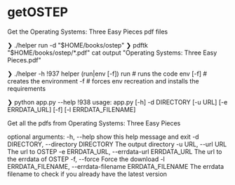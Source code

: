 # getOSTEP
Get the Operating Systems: Three Easy Pieces pdf files

❯ ./helper run -d "$HOME/books/ostep"
❯ pdftk "$HOME/books/ostep/*.pdf" cat output "Operating Systems: Three Easy Pieces.pdf"

❯ ./helper -h                                                                                                     !937
helper (run|env [-f])
  run # runs the code
  env [-f] # creates the environment
    -f # forces env recreation and installs the requirements

❯ python app.py --help                                                                                            !938
usage: app.py [-h] -d DIRECTORY [-u URL] [-e ERRDATA_URL] [-f]
              [-l ERRDATA_FILENAME]

Get all the pdfs from Operating Systems: Three Easy Pieces

optional arguments:
  -h, --help            show this help message and exit
  -d DIRECTORY, --directory DIRECTORY
                        The output directory
  -u URL, --url URL     The url to OSTEP
  -e ERRDATA_URL, --errdata-url ERRDATA_URL
                        The url to the errdata of OSTEP
  -f, --force           Force the download
  -l ERRDATA_FILENAME, --errdata-filename ERRDATA_FILENAME
                        The errdata filename to check if you already have the
                        latest version
